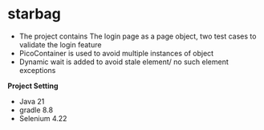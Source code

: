 ﻿# starbag 
 - The project contains The login page as a page object, two test cases to validate the login feature 
 - PicoContainer is used to  avoid multiple instances of object
 - Dynamic wait is added to avoid stale element/ no such element exceptions

**Project Setting**
- Java 21
- gradle 8.8
- Selenium 4.22

   

